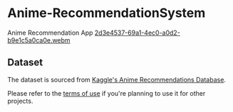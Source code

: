 # Anime-RecommendationSystem
Anime Recommendation App
[2d3e4537-69a1-4ec0-a0d2-b9e1c5a0ca0e.webm](https://github.com/user-attachments/assets/7f514241-ef5b-453d-82ed-f4998917261c)

## Dataset

The dataset is sourced from [Kaggle's Anime Recommendations Database](https://www.kaggle.com/datasets/CooperUnion/anime-recommendations-database).

Please refer to the [terms of use](https://www.kaggle.com/datasets) if you're planning to use it for other projects.
